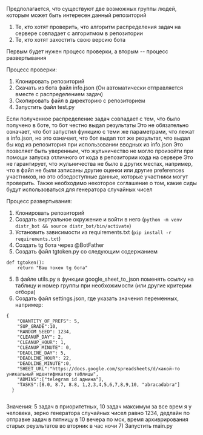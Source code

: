 Предполагается, что существуют две возможных группы людей, которым может быть интересен данный репозиторий
1) Те, кто хотят проверить, что алгоритм распределения задач на сервере совпадает с алгоритмом в репозитории
2) Те, кто хотят захостить свою версию бота

Первым будет нужен процесс проверки, а вторым -- процесс развертывания

Процесс проверки:
1) Клонировать репозиторий 
2) Скачать из бота файл info.json (Он автоматически отправляется вместе с распределением задач)
3) Скопировать файл в директорию с репозиторием
4) Запустить файл test.py

Если полученное распределение задач совпадает с тем, что было получено в боте, то бот честно выдал результаты
Это не обязательно означает, что бот запустил функцию с теми же параметрами, что лежат в info.json, но это означает, что бот выдал тот же результат,
что выдал бы код из репозитория при использовании вводных из info.json
Это позволяет быть уверенным, что жульничество не могло произойти при помощи запуска отличного от кода в репозитории  кода на сервере
Это не гарантирует, что жульничества не было в других местах, например, что в файл не были записаны другие оценки или другие preferences участников, но это обзедоступные данные, которые участники могут проверить.
Также необходимо некоторое соглашение о том, какие сиды будут использоваться для генератора случайных чисел

Процесс развертывания:
1) Клонировать репозиторий
2) Создать виртуальное окружение и войти в него (```python -m venv distr_bot && source distr_bot/bin/activate```)
3) Установить зависимости из requirements.txt (```pip install -r requirements.txt```)
4) Создать tg бота через @BotFather
5) Создать файл tgtoken.py со следующим содержанием
```
def tgtoken():
    return "Ваш токен tg бота"
```
5) В файле utils.py в функции google_sheet_to_json поменять ссылку на таблицу и номер группы при необхожимости (или другие критерии отбора)
6) Создать файл settings.json, где указать значения переменных, например:
```
{
    "QUANTITY_OF_PREFS": 5,
    "SUP_GRADE":10,
    "RANDOM_SEED": 1234,
    "CLEANUP_DAY": 2,
    "CLEANUP_HOUR": 1,
    "CLEANUP_MINUTE": 0,
    "DEADLINE_DAY": 5,
    "DEADLINE_HOUR": 22,
    "DEADLINE_MINUTE":0,
    "SHEET_URL":"https://docs.google.com/spreadsheets/d/какой-то уникальный идентификатор таблицы",
    "ADMINS":["telegram id админа"],
    "TASKS":[8.0, 8.7, 8.8, 1,2,3,4,5,6,7,8,9,10, "abracadabra"]
  }
  
```
Значения: 5 задач в приоритетных, 10 задач максимум за все врем я у человека, зерно генератора случайных чисел равно 1234, дедлайн по отправке задач в пятницу в 10 вечера по мск, время архиврирования старых реузльтатов во вторник в час ночи 
7) Запустить main.py

